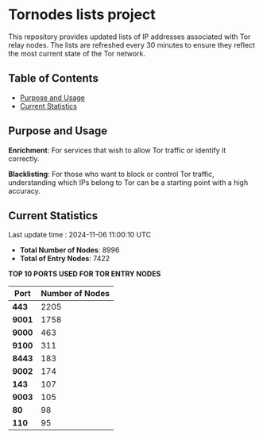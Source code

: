 # Tornodes lists project

This repository provides updated lists of IP addresses associated with Tor relay nodes. The lists are refreshed every 30 minutes to ensure they reflect the most current state of the Tor network.

## Table of Contents

- [Purpose and Usage](#purpose-and-usage)
- [Current Statistics](#current-statistics)


## Purpose and Usage

**Enrichment**: For services that wish to allow Tor traffic or identify it correctly.

**Blacklisting**: For those who want to block or control Tor traffic, understanding which IPs belong to Tor can be a starting point with a high accuracy.

## Current Statistics

Last update time : 2024-11-06 11:00:10 UTC

- **Total Number of Nodes**: 8996
- **Total of Entry Nodes**: 7422

**TOP 10 PORTS USED FOR TOR ENTRY NODES**

| **Port** | **Number of Nodes** |
|------|-----------------|
| **443**   | 2205  |
| **9001**   | 1758  |
| **9000**   | 463  |
| **9100**   | 311  |
| **8443**   | 183  |
| **9002**   | 174  |
| **143**   | 107  |
| **9003**   | 105  |
| **80**   | 98  |
| **110**   | 95  |

